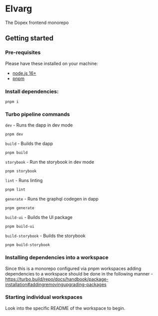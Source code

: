# Elvarg

The Dopex frontend monorepo

## Getting started

### Pre-requisites

Please have these installed on your machine:

- [node.js 16+](https://nodejs.org/)
- [pnpm](https://pnpm.io/)

### Install dependencies:

```
pnpm i
```

### Turbo pipeline commands

`dev` - Runs the dapp in dev mode

```
pnpm dev
```

`build` - Builds the dapp

```
pnpm build
```

`storybook` - Run the storybook in dev mode

```
pnpm storybook
```

`lint` - Runs linting

```
pnpm lint
```

`generate` - Runs the graphql codegen in dapp

```
pnpm generate
```

`build-ui` - Builds the UI package

```
pnpm build-ui
```

`build-storybook` - Builds the storybook

```
pnpm build-storybook
```

### Installing dependencies into a workspace

Since this is a monorepo configured via pnpm workspaces adding dependencies to a workspace should be done in the following manner - https://turbo.build/repo/docs/handbook/package-installation#addingremovingupgrading-packages

### Starting individual workspaces

Look into the specific README of the workspace to begin.
